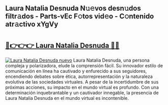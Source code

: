 ## Laura Natalia Desnuda N𝚞𝚎vos desn𝚞dos filtr𝚊dos - Parts-vEc F𝚘tos vid𝚎o - C𝚘ntenido atr𝚊ctivo xYgVy

# <h2><a href="http://mb1acr.tromn.icu/?c=Laura+Natalia+Desnuda">🔗👉👉👉 Laura Natalia Desnuda 🔗🔗</a></h2>

[![Laura Natalia Desnuda nuevo](https://i.imgur.com/pEAQMta.gif)](http://mb1acr.tromn.icu/?c=Laura+Natalia+Desnuda)
Laura Natalia Desnuda, una persona compleja y polarizadora, elude la comprensión fácil. Su innovador estilo de comunicación en línea ha cautivado y enfurecido a sus seguidores, encendiendo debates sobre ética, autorrepresentación y la naturaleza evolutiva de las sociedades virtuales. A pesar de la incertidumbre de sus próximas acciones, su impacto en el mundo virtual es profundo. Con una determinación inquebrantable y un cautivador innegable, la presencia de Laura Natalia Desnuda en el mundo virtual es incontenible.
